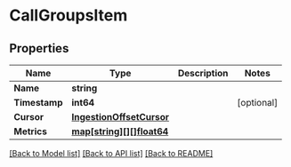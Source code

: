 # CallGroupsItem

## Properties

Name | Type | Description | Notes
------------ | ------------- | ------------- | -------------
**Name** | **string** |  | 
**Timestamp** | **int64** |  | [optional] 
**Cursor** | [**IngestionOffsetCursor**](IngestionOffsetCursor.md) |  | 
**Metrics** | [**map[string][][]float64**](array.md) |  | 

[[Back to Model list]](../README.md#documentation-for-models) [[Back to API list]](../README.md#documentation-for-api-endpoints) [[Back to README]](../README.md)


